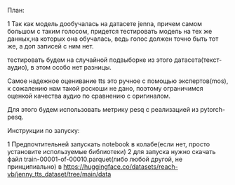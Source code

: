 План:

1 Так как модель дообучалась на датасете jenna, причем самом большом с таким голосом, придется тестировать модель на тех же данных,на которых она обучалась, ведь голос должен точно быть тот же, а доп записей с ним нет.

тестировать будем на случайной подвыборке из этого датасета(текст-аудио), в этом особо нет разницы.

Самое надежное оценивание tts это ручное с помощью экспертов(mos), к сожалению нам такой роскоши не дано, поэтому ограничимся оценкой качества аудио по сравнению с оригиналом.

Для этого будем использовать метрику pesq с реализацией из pytorch-pesq.

Инструкции по запуску:

1 Предпочтительней запускать notebook в колабе(если нет, просто установите используемые библиотеки)
2 для запуска нужно скачать файл train-00001-of-00010.parquet(либо любой другой, не принципиально) в https://huggingface.co/datasets/reach-vb/jenny_tts_dataset/tree/main/data
